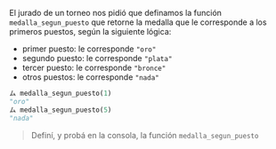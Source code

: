 El jurado de un torneo nos pidió que definamos la función `medalla_segun_puesto` que retorne la medalla que le corresponde a los primeros puestos, según la siguiente lógica:

* primer puesto: le corresponde `"oro"`
* segundo puesto: le corresponde `"plata"`
* tercer puesto: le corresponde `"bronce"`
* otros puestos: le corresponde `"nada"`

```python
ム medalla_segun_puesto(1)
"oro"
ム medalla_segun_puesto(5)
"nada"
```

> Definí, y probá en la consola, la función `medalla_segun_puesto`

